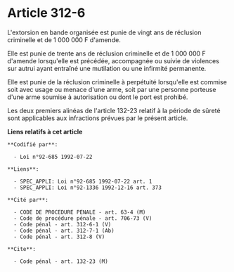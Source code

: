 # Article 312-6

L'extorsion en bande organisée est punie de vingt ans de réclusion criminelle et de 1 000 000 F d'amende.

Elle est punie de trente ans de réclusion criminelle et de 1 000 000 F d'amende lorsqu'elle est précédée, accompagnée ou
suivie de violences sur autrui ayant entraîné une mutilation ou une infirmité permanente.

Elle est punie de la réclusion criminelle à perpétuité lorsqu'elle est commise soit avec usage ou menace d'une arme, soit par
une personne porteuse d'une arme soumise à autorisation ou dont le port est prohibé.

Les deux premiers alinéas de l'article 132-23 relatif à la période de sûreté sont applicables aux infractions prévues par le
présent article.

**Liens relatifs à cet article**

	**Codifié par**:

	  - Loi n°92-685 1992-07-22

	**Liens**:

	  - SPEC_APPLI: Loi n°92-685 1992-07-22 art. 1
	  - SPEC_APPLI: Loi n°92-1336 1992-12-16 art. 373

	**Cité par**:

	  - CODE DE PROCEDURE PENALE - art. 63-4 (M)
	  - Code de procédure pénale - art. 706-73 (V)
	  - Code pénal - art. 312-6-1 (V)
	  - Code pénal - art. 312-7-1 (Ab)
	  - Code pénal - art. 312-8 (V)

	**Cite**:

	  - Code pénal - art. 132-23 (M)
